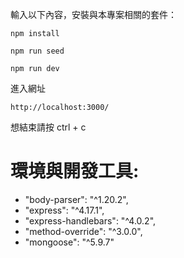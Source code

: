 輸入以下內容，安裝與本專案相關的套件：

```
npm install

npm run seed

npm run dev
```

進入網址

```
http://localhost:3000/
```

想結束請按 ctrl + c

# 環境與開發工具:

- "body-parser": "^1.20.2",
- "express": "^4.17.1",
- "express-handlebars": "^4.0.2",
- "method-override": "^3.0.0",
- "mongoose": "^5.9.7"